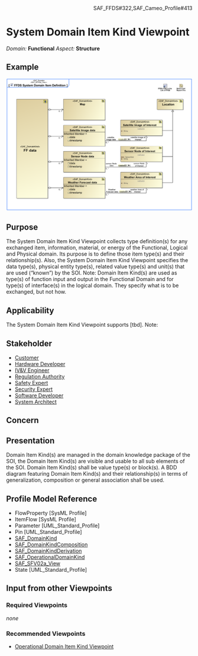 <div align="right">SAF_FFDS#322,SAF_Cameo_Profile#413</div>

# System Domain Item Kind Viewpoint
*Domain:* **Functional** *Aspect:* **Structure**
## Example
![FFDS System Domain Item Definition](../diagrams/FFDS-System-Domain-Item-Definition.svg)
## Purpose
The System Domain Item Kind Viewpoint collects type definition(s) for any exchanged item, information, material, or energy of the Functional, Logical and Physical domain. Its purpose is to define those item type(s) and their relationship(s). Also, the System Domain Item Kind Viewpoint specifies the data type(s), physical entity type(s), related value type(s) and unit(s) that are used (“known”) by the SOI. 
Note: Domain Item Kind(s) are used as type(s) of function input and output in the Functional Domain and for type(s) of interface(s) in the logical domain. They specify what is to be exchanged, but not how.
## Applicability
The System Domain Item Kind Viewpoint supports [tbd].
Note:
## Stakeholder
* [Customer](../stakeholders.md#Customer)
* [Hardware Developer](../stakeholders.md#Hardware-Developer)
* [IV&V Engineer](../stakeholders.md#IV&V-Engineer)
* [Regulation Authority](../stakeholders.md#Regulation-Authority)
* [Safety Expert](../stakeholders.md#Safety-Expert)
* [Security Expert](../stakeholders.md#Security-Expert)
* [Software Developer](../stakeholders.md#Software-Developer)
* [System Architect](../stakeholders.md#System-Architect)
## Concern
## Presentation
Domain Item Kind(s) are managed in the domain knowledge package of the SOI, the Domain Item Kind(s) are visible and usable to all sub elements of the SOI. Domain Item Kind(s) shall be value type(s) or block(s). A BDD diagram featuring Domain Item Kind(s) and their relationship(s) in terms of generalization, composition or general association shall be used.

## Profile Model Reference
* FlowProperty [SysML Profile]
* ItemFlow [SysML Profile]
* Parameter [UML_Standard_Profile]
* Pin [UML_Standard_Profile]
* [SAF_DomainKind](../stereotypes.md#SAF_DomainKind)
* [SAF_DomainKindComposition](../stereotypes.md#SAF_DomainKindComposition)
* [SAF_DomainKindDerivation](../stereotypes.md#SAF_DomainKindDerivation)
* [SAF_OperationalDomainKind](../stereotypes.md#SAF_OperationalDomainKind)
* [SAF_SFV02a_View](../stereotypes.md#SAF_SFV02a_View)
* State [UML_Standard_Profile]
## Input from other Viewpoints
### Required Viewpoints
*none*
### Recommended Viewpoints
* [Operational Domain Item Kind Viewpoint](Operational-Domain-Item-Kind-Viewpoint.md)
